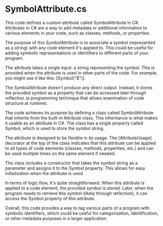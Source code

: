 # SymbolAttribute.cs

This code defines a custom attribute called SymbolAttribute in C#. Attributes in C# are a way to add metadata or additional information to various elements in your code, such as classes, methods, or properties.

The purpose of this SymbolAttribute is to associate a symbol (represented as a string) with any code element it's applied to. This could be useful for adding symbolic representations or identifiers to different parts of your program.

The attribute takes a single input: a string representing the symbol. This is provided when the attribute is used in other parts of the code. For example, you might use it like this: [Symbol("$")].

The SymbolAttribute doesn't produce any direct output. Instead, it stores the provided symbol as a property that can be accessed later through reflection (a programming technique that allows examination of code structure at runtime).

The code achieves its purpose by defining a class called SymbolAttribute that inherits from the built-in Attribute class. This inheritance is what makes it usable as an attribute in C#. The class has a single property called Symbol, which is used to store the symbol string.

The attribute is designed to be flexible in its usage. The [AttributeUsage] decorator at the top of the class indicates that this attribute can be applied to all types of code elements (classes, methods, properties, etc.) and can be used multiple times on the same element if needed.

The class includes a constructor that takes the symbol string as a parameter and assigns it to the Symbol property. This allows for easy initialization when the attribute is used.

In terms of logic flow, it's quite straightforward. When this attribute is applied to a code element, the provided symbol is stored. Later, when the program needs to retrieve this symbol (likely through reflection), it can access the Symbol property of this attribute.

Overall, this code provides a way to tag various parts of a program with symbolic identifiers, which could be useful for categorization, identification, or other metadata purposes in a larger application.